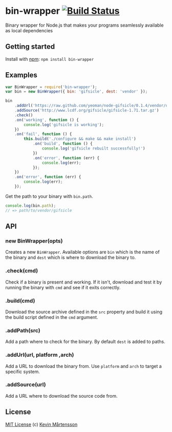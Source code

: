 # bin-wrapper [![Build Status](https://secure.travis-ci.org/kevva/bin-wrapper.png?branch=master)](http://travis-ci.org/kevva/bin-wrapper)

Binary wrapper for Node.js that makes your programs seamlessly available as local dependencies

## Getting started

Install with [npm](https://npmjs.org/package/bin-wrapper): `npm install bin-wrapper`

## Examples

```js
var BinWrapper = require('bin-wrapper');
var bin = new BinWrapper({ bin: 'gifsicle', dest: 'vendor' });

bin
    .addUrl('https://raw.github.com/yeoman/node-gifsicle/0.1.4/vendor/osx/gifsicle')
    .addSource('http://www.lcdf.org/gifsicle/gifsicle-1.71.tar.gz')
    .check()
    .on('working', function () {
        console.log('gifsicle is working');
    })
    .on('fail', function () {
        this.build('./configure && make && make install')
            .on('build', function () {
                console.log('gifsicle rebuilt successfully!')
            })
            .on('error', function (err) {
                console.log(err);
            });
    })
    .on('error', function (err) {
        console.log(err);
    });
```

Get the path to your binary with `bin.path`.

```js
console.log(bin.path);
// => path/to/vendor/gifsicle
```

## API

### new BinWrapper(opts)

Creates a new `BinWrapper`. Available options are `bin` which is the name of the 
binary and `dest` which is where to download the binary to.

### .check(cmd)

Check if a binary is present and working. If it isn't, download and test it by 
running the binary with `cmd` and see if it exits correctly.

### .build(cmd)

Download the source archive defined in the `src` property and build it using the 
build script defined in the `cmd` argument.

### .addPath(src)

Add a path where to check for the binary. By default `dest` is added to paths.

### .addUrl(url, platform ,arch)

Add a URL to download the binary from. Use `platform` and `arch` to target a 
specific system.

### .addSource(url)

Add a URL where to download the source code from.

## License

[MIT License](http://en.wikipedia.org/wiki/MIT_License) (c) [Kevin Mårtensson](http://kevinmartensson.com)
